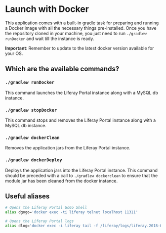 # Launch with Docker

This application comes with a built-in gradle task for preparing and running a Docker image with all the necessary things pre-installed. Once you have the repository cloned in your machine, you just need to run `./gradlew runDocker` and wait till the instance is ready.

**Important**: Remember to update to the latest docker version available for your OS.

## Which are the available commands?

### `./gradlew runDocker`

This command launches the Liferay Portal instance along with a MySQL db instance.

### `./gradlew stopDocker`

This command stops and removes the Liferay Portal instance along with a MySQL db instance.

### `./gradlew dockerClean`

Removes the application jars from the Liferay Portal instance.

### `./gradlew dockerDeploy`

Deploys the application jars into the Liferay Portal instance. This command should be preceded with a call to `./gradlew dockerclean` to ensure that the module jar has been cleaned from the docker instance.

## Useful aliases

```bash
# Opens the Liferay Portal GoGo Shell
alias dgogo='docker exec -ti liferay telnet localhost 11311'

# Opens the Liferay Portal logs
alias dlog='docker exec -i liferay tail -f /liferay/logs/liferay.2018-07-30.log'
```
